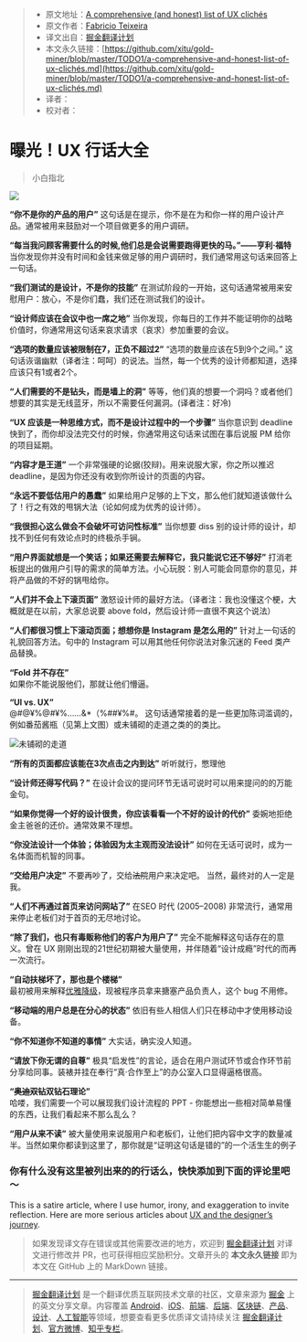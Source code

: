 > * 原文地址：[A comprehensive (and honest) list of UX clichés](https://uxdesign.cc/a-comprehensive-and-honest-list-of-ux-clich%C3%A9s-96e2a08fb2e9)
> * 原文作者：[Fabricio Teixeira](https://medium.com/@fabriciot)
> * 译文出自：[掘金翻译计划](https://github.com/xitu/gold-miner)
> * 本文永久链接：[https://github.com/xitu/gold-miner/blob/master/TODO1/a-comprehensive-and-honest-list-of-ux-clichés.md](https://github.com/xitu/gold-miner/blob/master/TODO1/a-comprehensive-and-honest-list-of-ux-clichés.md)
> * 译者：
> * 校对者：

# 曝光！UX 行话大全

> 小白指北

![](https://cdn-images-1.medium.com/max/4804/1*Qdx2MMrjk-mHxFCLVR9Otw.png)

**“你不是你的产品的用户”**
这句话是在提示，你不是在为和你一样的用户设计产品。通常被用来鼓励对一个项目做更多的用户调研。

**“每当我问顾客需要什么的时候,他们总是会说需要跑得更快的马。”——亨利·福特**
当你发现你并没有时间和金钱来做足够的用户调研时，我们通常用这句话来回答上一句话。

**“我们测试的是设计，不是你的技能”**
在测试阶段的一开始，这句话通常被用来安慰用户：放心，不是你们蠢，我们还在测试我们的设计。

**“设计师应该在会议中也一席之地”**
当你发现，你每日的工作并不能证明你的战略价值时，你通常用这句话来哀求请求（哀求）参加重要的会议。

**“选项的数量应该被限制在7，正负不超过2”**
“选项的数量应该在5到9个之间。” 这句话诙谐幽默（译者注：呵呵）的说法。当然，每一个优秀的设计师都知道，选择应该只有1或者2个。

**“人们需要的不是钻头，而是墙上的洞”**
等等，他们真的想要一个洞吗？或者他们想要的其实是无线蓝牙，所以不需要任何漏洞。(译者注：好冷)

**“UX 应该是一种思维方式，而不是设计过程中的一个步骤”**
当你意识到 deadline 快到了，而你却没法完交付的时候，你通常用这句话来试图在事后说服 PM 给你的项目延期。

**“内容才是王道”**
一个非常强硬的论据(狡辩)。用来说服大家，你之所以推迟 deadline，是因为你还没有收到你所设计的页面的内容。

**“永远不要低估用户的愚蠢”**
如果给用户足够的上下文，那么他们就知道该做什么了！行之有效的甩锅大法（论如何成为优秀的设计师）。

**“我很担心这么做会不会破坏可访问性标准”**
当你想要 diss 别的设计师的设计，却找不到任何有效论点时的终极杀手锏。

**“用户界面就想是一个笑话；如果还需要去解释它，我只能说它还不够好”**
打消老板提出的做用户引导的需求的简单方法。小心玩脱：别人可能会同意你的意见，并将产品做的不好的锅甩给你。

**“人们并不会上下滚页面”**
激怒设计师的最好方法。（译者注：我也没懂这个梗，大概就是在以前，大家总说要 above fold，然后设计师一直很不爽这个说法）

**“人们都很习惯上下滚动页面；想想你是 Instagram 是怎么用的”**
针对上一句话的礼貌回答方法。句中的 Instagram 可以用其他任何你说法对象沉迷的 Feed 类产品替换。

**“Fold 并不存在”**  
如果你不能说服他们，那就让他们懵逼。

**“UI vs. UX”**  
@#@¥%@#¥%……&*（%##¥%#。 这句话通常接着的是一些更加陈词滥调的，例如番茄酱瓶（见第上文图）或未铺砌的走道之类的的类比。

![未铺砌的走道](http://www.patrickhansen.com/wp-content/uploads/2017/10/ui-vs-ux-path-300x219.png)

**“所有的页面都应该能在3次点击之内到达”**
听听就行，憋理他

**“设计师还得写代码？”**
在设计会议的提问环节无话可说时可以用来提问的的万能金句。

**“如果你觉得一个好的设计很贵，你应该看看一个不好的设计的代价”**
委婉地拒绝金主爸爸的还价。通常效果不理想。

**“你没法设计一个体验；体验因为太主观而没法设计”**
如何在无话可说时，成为一名体面而机智的同事。

**“交给用户决定”**
不要再吵了，交给~~法院~~用户来决定吧。 当然，最终对的人一定是我。

**“人们不再通过首页来访问网站了”**
在SEO 时代 (2005–2008) 非常流行，通常用来停止老板们对于首页的无尽地讨论。

**“除了我们，也只有毒贩称他们的客户为用户了”**
完全不能解释这句话存在的意义。曾在 UX 刚刚出现的21世纪初期被大量使用，并伴随着“设计成瘾”时代的而再一次流行。

**“自动扶梯坏了，那也是个楼梯”**  
最初被用来解释[优雅降级](https://www.w3.org/wiki/Graceful_degradation_versus_progressive_enhancement)，现被程序员拿来搪塞产品负责人，这个 bug 不用修。

**“移动端的用户总是在分心的状态”**
依旧有些人相信人们只在移动中才使用移动设备。

**“你不知道你不知道的事情”**
大实话，确实没人知道。

**“请放下你无谓的自尊”**
极具“启发性”的言论，适合在用户测试环节或合作环节前分享给同事。装裱并挂在奉行“真·合作至上”的办公室入口显得逼格很高。

**“~~奥迪双钻~~双钻石理论”**  
哈喽，我们需要一个可以展现我们设计流程的 PPT - 你能想出一些相对简单易懂的东西，让我们看起来不那么乱么？

**“用户从来不读”**
被大量使用来说服用户和老板们，让他们把内容中文字的数量减半。当然如果你都读到这里了，那你就是“证明这句话是错的”的一个活生生的例子

### 你有什么没有这里被列出来的的行话么，快快添加到下面的评论里吧～


This is a satire article, where I use humor, irony, and exaggeration to invite reflection. Here are more serious articles about [UX and the designer’s journey](http://journey.uxdesign.cc).

> 如果发现译文存在错误或其他需要改进的地方，欢迎到 [掘金翻译计划](https://github.com/xitu/gold-miner) 对译文进行修改并 PR，也可获得相应奖励积分。文章开头的 **本文永久链接** 即为本文在 GitHub 上的 MarkDown 链接。

---

> [掘金翻译计划](https://github.com/xitu/gold-miner) 是一个翻译优质互联网技术文章的社区，文章来源为 [掘金](https://juejin.im) 上的英文分享文章。内容覆盖 [Android](https://github.com/xitu/gold-miner#android)、[iOS](https://github.com/xitu/gold-miner#ios)、[前端](https://github.com/xitu/gold-miner#前端)、[后端](https://github.com/xitu/gold-miner#后端)、[区块链](https://github.com/xitu/gold-miner#区块链)、[产品](https://github.com/xitu/gold-miner#产品)、[设计](https://github.com/xitu/gold-miner#设计)、[人工智能](https://github.com/xitu/gold-miner#人工智能)等领域，想要查看更多优质译文请持续关注 [掘金翻译计划](https://github.com/xitu/gold-miner)、[官方微博](http://weibo.com/juejinfanyi)、[知乎专栏](https://zhuanlan.zhihu.com/juejinfanyi)。
